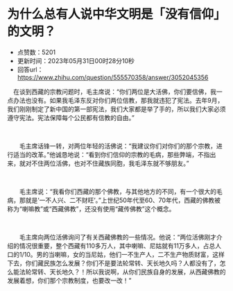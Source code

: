 # 为什么总有人说中华文明是「没有信仰」的文明？
- 点赞数：5201
- 更新时间：2023年05月31日00时28分10秒
- 回答url：https://www.zhihu.com/question/555570358/answer/3052045356
<body>
 <p data-pid="SIlW09XJ">　在谈到西藏的宗教问题时，毛主席说：“你们两位是大活佛，你们要信佛，我一点办法也没有。如果我毛泽东反对你们两位信教，那我就违犯了宪法。去年9月，我们刚刚制定了新中国的第一部宪法，我们大家都是举了手的，所以我们大家必须遵守宪法。宪法保障每个公民都有信教的自由。”</p>
 <p class="ztext-empty-paragraph"><br></p>
 <p data-pid="0xtkqViX">　　毛主席话锋一转，对两位年轻的活佛说：“我建议你们对你们的那个宗教，进行适当的改革。”他诚恳地说：“看到你们信仰的宗教的毛病，那些弊端，不指出来，就对不住两位活佛，也对不住藏族同胞，我毛泽东就不够朋友。”</p>
 <p class="ztext-empty-paragraph"><br></p>
 <p data-pid="MpdWPQd_">　　毛主席说：“我看你们西藏的那个佛教，与其他地方的不同，有一个很大的毛病，那就是‘一不人兴、二不财旺’。”上世纪50年代至60、70年代，西藏的佛教被称为“喇嘛教”或“西藏佛教”，还没有使用“藏传佛教”这个概念。</p>
 <p class="ztext-empty-paragraph"><br></p>
 <p data-pid="1C49RRmo">　　毛主席向两位活佛询问了有关西藏佛教的一些情况。他说：“两位活佛刚才介绍的情况很重要，整个西藏有110多万人，其中喇嘛、尼姑就有11万多人，占总人口的1/10。男的当喇嘛，女的当尼姑，他们一不生产人，二不生产物质财富，这样下去，你们藏民族怎么发展？你们不是要法轮常转、天长地久吗？人都没有了，怎么能法轮常转、天长地久？！所以我说啊，从你们民族自身的发展，从西藏佛教的发展着想，你们那个宗教制度，也要改一改！”</p>
</body>